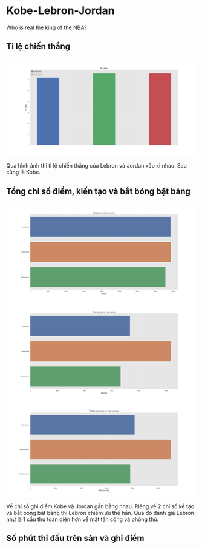 # Kobe-Lebron-Jordan
Who is real the king of the NBA? 

## Tỉ lệ chiến thắng
![image_1](https://github.com/datvo2k/Kobe-Lebron-Jordan/blob/master/plot/win%20pre.png)

Qua hình ảnh thì tỉ lệ chiến thắng của Lebron và Jordan xấp xỉ nhau. Sau cùng là Kobe.

## Tổng chỉ số điểm, kiến tạo và bắt bóng bật bảng
![image_2](https://github.com/datvo2k/Kobe-Lebron-Jordan/blob/master/plot/Figure_1.png)
![image_3](https://github.com/datvo2k/Kobe-Lebron-Jordan/blob/master/plot/ast_total.png)
![image_4](https://github.com/datvo2k/Kobe-Lebron-Jordan/blob/master/plot/total_trb.png)

Về chỉ số ghi điểm Kobe và Jordan gần bằng nhau. Riêng về 2 chỉ số kế tạo và bắt bóng bật bảng thì Lebron chiếm ưu thế hẳn.
Qua đó đánh giá Lebron như là 1 cầu thủ toàn diện hơn về mặt tấn công và phòng thủ.

## Số phút thi đấu trên sân và ghi điểm

